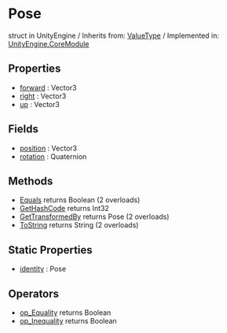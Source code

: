 # Pose
struct in UnityEngine
 / Inherits from: <a href="https://docs.unity3d.com/6000.1/Documentation/ScriptReference/ValueType.html">ValueType</a> / Implemented in: <a href="https://docs.unity3d.com/6000.1/Documentation/ScriptReference/UnityEngine.CoreModule.html">UnityEngine.CoreModule</a>

## Properties
- <a href="https://docs.unity3d.com/6000.1/Documentation/ScriptReference/Pose-forward.html">forward</a> : Vector3
- <a href="https://docs.unity3d.com/6000.1/Documentation/ScriptReference/Pose-right.html">right</a> : Vector3
- <a href="https://docs.unity3d.com/6000.1/Documentation/ScriptReference/Pose-up.html">up</a> : Vector3

## Fields
- <a href="https://docs.unity3d.com/6000.1/Documentation/ScriptReference/Pose-position.html">position</a> : Vector3
- <a href="https://docs.unity3d.com/6000.1/Documentation/ScriptReference/Pose-rotation.html">rotation</a> : Quaternion

## Methods
- <a href="https://docs.unity3d.com/6000.1/Documentation/ScriptReference/Pose.Equals.html">Equals</a> returns Boolean (2 overloads)
- <a href="https://docs.unity3d.com/6000.1/Documentation/ScriptReference/Pose.GetHashCode.html">GetHashCode</a> returns Int32
- <a href="https://docs.unity3d.com/6000.1/Documentation/ScriptReference/Pose.GetTransformedBy.html">GetTransformedBy</a> returns Pose (2 overloads)
- <a href="https://docs.unity3d.com/6000.1/Documentation/ScriptReference/Pose.ToString.html">ToString</a> returns String (2 overloads)

## Static Properties
- <a href="https://docs.unity3d.com/6000.1/Documentation/ScriptReference/Pose-identity.html">identity</a> : Pose

## Operators
- <a href="https://docs.unity3d.com/6000.1/Documentation/ScriptReference/Pose.op_Equality.html">op_Equality</a> returns Boolean
- <a href="https://docs.unity3d.com/6000.1/Documentation/ScriptReference/Pose.op_Inequality.html">op_Inequality</a> returns Boolean
